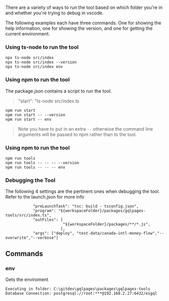 

There are a variety of ways to run the tool based on which folder you're in and whether you're trying to debug in vscode.

The following examples each have three commands. One for showing the help information, one for showing the version, and one for getting the current environment.

### Using ts-node to run the tool 
```
npx ts-node src/index
npx ts-node src/index --version
npx ts-node src/index env
```

### Using npm to run the tool 
The package.json contains a script to run the tool.

>    "start": "ts-node src/index.ts

```
npm run start
npm run start -- --version
npm run start -- env
```

> Note you have to put in an extra `--` otherwise the command line arguments will be passed to npm rather than to the tool.

### Using npm to run the tool 

```
npm run tools
npm run tools -- -- -- --version
npm run tools -- -- -- env
```

### Debugging the Tool
The following 4 settings are the pertinent ones when debugging the tool. Refer to the launch.json for more info
```
            "preLaunchTask": "tsc: build - tsconfig.json",
            "program": "${workspaceFolder}/packages/gqlpages-tools/src/index.ts",
            "outFiles": [
                         "${workspaceFolder}/packages/**/*.js",
                        ],
            "args": ["deploy", "test-data/canada-intl-money-flow","--overwrite","--verbose"]
```

## Commands

### **env**
Gets the enviroment 

```
Executing in folder: C:\gitdev\gqlpages\packages\gqlpages-tools
Database Connection: postgresql://root:***@192.168.2.27:6432/eigql
```